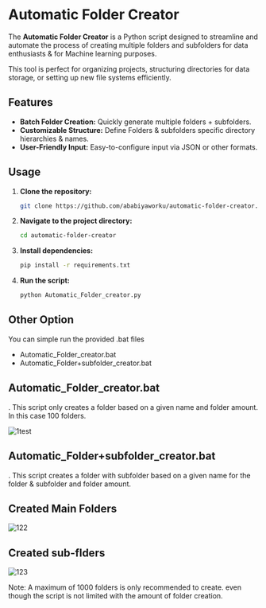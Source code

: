 # Automatic Folder Creator

The **Automatic Folder Creator** is a Python script designed to streamline and automate the process of creating multiple folders and subfolders for data enthusiasts & for Machine learning purposes.

This tool is perfect for organizing projects, structuring directories for data storage, or setting up new file systems efficiently.

## Features

- **Batch Folder Creation:** Quickly generate multiple folders + subfolders.
- **Customizable Structure:** Define Folders & subfolders specific directory hierarchies & names.
- **User-Friendly Input:** Easy-to-configure input via JSON or other formats.

## Usage

1. **Clone the repository:**
   ```bash
   git clone https://github.com/ababiyaworku/automatic-folder-creator.git
   ```

2. **Navigate to the project directory:**
   ```bash
   cd automatic-folder-creator
   ```

3. **Install dependencies:**
   ```bash
   pip install -r requirements.txt
   ```

4. **Run the script:**
   ```bash
   python Automatic_Folder_creator.py
   ```
## Other Option 
You can simple run the provided .bat files

- Automatic_Folder_creator.bat
- Automatic_Folder+subfolder_creator.bat

## Automatic_Folder_creator.bat

  . This script only creates a folder based on a given name and folder amount. In this case 100 folders.

![1test](https://github.com/ababiyaworku/Automatic-folder-creator/assets/107763413/2180fbcd-d1da-4003-973e-c47ef061786f)

## Automatic_Folder+subfolder_creator.bat

  . This script creates a folder with subfolder based on a given name for the folder & subfolder and folder amount.

## Created Main Folders
  
![122](https://github.com/ababiyaworku/Automatic-folder-creator/assets/107763413/3414adcd-807c-4155-a31c-5ea86ba691eb)

## Created sub-flders

![123](https://github.com/ababiyaworku/Automatic-folder-creator/assets/107763413/35e2206f-fc01-4784-91aa-f4075687519f)


Note: A maximum of 1000 folders is only recommended to create. 
even though the script is not limited with the amount of folder creation.
